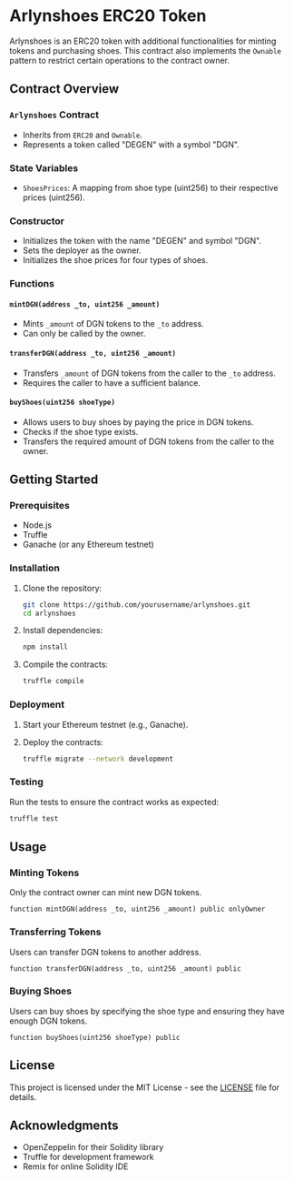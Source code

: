 # Arlynshoes ERC20 Token

Arlynshoes is an ERC20 token with additional functionalities for minting tokens and purchasing shoes. This contract also implements the `Ownable` pattern to restrict certain operations to the contract owner.

## Contract Overview

### `Arlynshoes` Contract

- Inherits from `ERC20` and `Ownable`.
- Represents a token called "DEGEN" with a symbol "DGN".

### State Variables

- `ShoesPrices`: A mapping from shoe type (uint256) to their respective prices (uint256).

### Constructor

- Initializes the token with the name "DEGEN" and symbol "DGN".
- Sets the deployer as the owner.
- Initializes the shoe prices for four types of shoes.

### Functions

#### `mintDGN(address _to, uint256 _amount)`

- Mints `_amount` of DGN tokens to the `_to` address.
- Can only be called by the owner.

#### `transferDGN(address _to, uint256 _amount)`

- Transfers `_amount` of DGN tokens from the caller to the `_to` address.
- Requires the caller to have a sufficient balance.

#### `buyShoes(uint256 shoeType)`

- Allows users to buy shoes by paying the price in DGN tokens.
- Checks if the shoe type exists.
- Transfers the required amount of DGN tokens from the caller to the owner.

## Getting Started

### Prerequisites

- Node.js
- Truffle
- Ganache (or any Ethereum testnet)

### Installation

1. Clone the repository:
   ```sh
   git clone https://github.com/yourusername/arlynshoes.git
   cd arlynshoes
   ```

2. Install dependencies:
   ```sh
   npm install
   ```

3. Compile the contracts:
   ```sh
   truffle compile
   ```

### Deployment

1. Start your Ethereum testnet (e.g., Ganache).

2. Deploy the contracts:
   ```sh
   truffle migrate --network development
   ```

### Testing

Run the tests to ensure the contract works as expected:
```sh
truffle test
```

## Usage

### Minting Tokens

Only the contract owner can mint new DGN tokens.

```solidity
function mintDGN(address _to, uint256 _amount) public onlyOwner
```

### Transferring Tokens

Users can transfer DGN tokens to another address.

```solidity
function transferDGN(address _to, uint256 _amount) public
```

### Buying Shoes

Users can buy shoes by specifying the shoe type and ensuring they have enough DGN tokens.

```solidity
function buyShoes(uint256 shoeType) public
```

## License

This project is licensed under the MIT License - see the [LICENSE](LICENSE) file for details.

## Acknowledgments

- OpenZeppelin for their Solidity library
- Truffle for development framework
- Remix for online Solidity IDE
